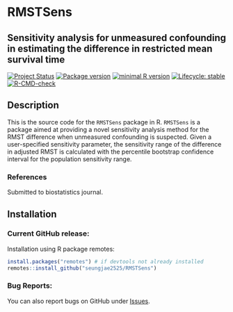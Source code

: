 # RMSTSens
## Sensitivity analysis for unmeasured confounding in estimating the difference in restricted mean survival time

<!-- badges: start -->
[![Project Status](https://www.repostatus.org/badges/latest/active.svg)](https://www.repostatus.org/#active/)
[![Package version](https://img.shields.io/badge/GitHub-1.0.0-orange.svg)](https://github.com/seungjae2525/RMSTSens/)
[![minimal R version](https://img.shields.io/badge/R-v4.0.0+-blue.svg)](https://cran.r-project.org/)
[![Lifecycle: stable](https://img.shields.io/badge/lifecycle-stable-brightgreen.svg)](https://lifecycle.r-lib.org/articles/stages.html#stable)
[![R-CMD-check](https://github.com/seungjae2525/RMSTSens/actions/workflows/R-CMD-check.yaml/badge.svg)](https://github.com/seungjae2525/RMSTSens/actions/workflows/R-CMD-check.yaml)
<!-- badges: end -->


## Description
This is the source code for the `RMSTSens` package in R. 
`RMSTSens` is a package aimed at providing a novel sensitivity analysis method for the RMST difference when unmeasured confounding is suspected.
Given a user-specified sensitivity parameter, the sensitivity range of the difference in adjusted RMST is calculated with the percentile bootstrap confidence interval for the population sensitivity range.
 
### References
Submitted to biostatistics journal.


## Installation
### Current GitHub release:
Installation using R package remotes:

```r
install.packages("remotes") # if devtools not already installed
remotes::install_github("seungjae2525/RMSTSens")
```


### Bug Reports:
You can also report bugs on GitHub under [Issues](https://github.com/seungjae2525/RMSTSens/issues/).
